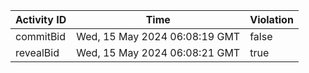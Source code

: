 | Activity ID | Time | Violation |
| --- | --- | --- |
| commitBid | Wed, 15 May 2024 06:08:19 GMT | false |
| revealBid | Wed, 15 May 2024 06:08:21 GMT | true |